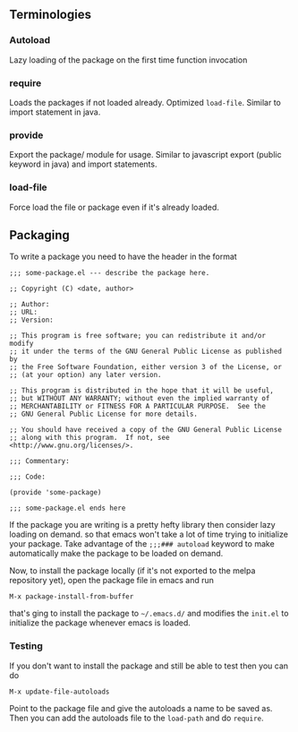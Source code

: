 ## Terminologies
### Autoload

Lazy loading of the package on the first time function invocation

### require

Loads the packages if not loaded already. Optimized ```load-file```. Similar to import statement in java.

### provide

Export the package/ module for usage. Similar to javascript export (public keyword in java) and import statements.

### load-file

Force load the file or package even if it's already loaded.

## Packaging

To write a package you need to have the header in the format

``` text
;;; some-package.el --- describe the package here.

;; Copyright (C) <date, author>

;; Author:
;; URL:
;; Version:

;; This program is free software; you can redistribute it and/or modify
;; it under the terms of the GNU General Public License as published by
;; the Free Software Foundation, either version 3 of the License, or
;; (at your option) any later version.

;; This program is distributed in the hope that it will be useful,
;; but WITHOUT ANY WARRANTY; without even the implied warranty of
;; MERCHANTABILITY or FITNESS FOR A PARTICULAR PURPOSE.  See the
;; GNU General Public License for more details.

;; You should have received a copy of the GNU General Public License
;; along with this program.  If not, see <http://www.gnu.org/licenses/>.

;;; Commentary:

;;; Code:

(provide 'some-package)

;;; some-package.el ends here

```

If the package you are writing is a pretty hefty library then consider lazy loading on demand. so that emacs won't take a lot of time trying to initialize your package. Take advantage of the
```;;;### autoload``` keyword to make automatically make the package to be loaded on demand.

Now, to install the package locally (if it's not exported to the melpa repository yet), open the package file in emacs and run

``` shell
M-x package-install-from-buffer
```

that's ging to install the package to ```~/.emacs.d/``` and modifies the ```init.el``` to initialize the package whenever emacs is loaded.

### Testing

If you don't want to install the package and still be able to test then you can do

``` shell
M-x update-file-autoloads
```

Point to the package file and give the autoloads a name to be saved as. Then you can add the autoloads file to the ```load-path``` and do ```require```.
